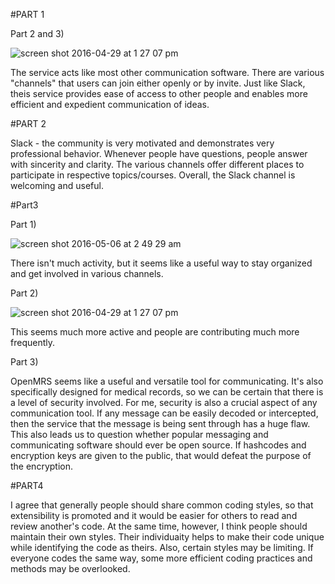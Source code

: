 #PART 1

Part 2 and 3)

  ![screen shot 2016-04-29 at 1 27 07 pm](https://cloud.githubusercontent.com/assets/4596631/14923964/26291a1a-0e0e-11e6-819a-cfac0852b115.png)
  
  The service acts like most other communication software. There are various "channels" that users can join either openly or by invite. Just like Slack, theis service provides ease of access to other people and enables more efficient and expedient communication of ideas.

#PART 2

Slack - the community is very motivated and demonstrates very professional behavior. Whenever people have questions, people answer with sincerity and clarity. The various channels offer different places to participate in respective topics/courses. Overall, the Slack channel is welcoming and useful.

#Part3

Part 1)

  ![screen shot 2016-05-06 at 2 49 29 am](https://cloud.githubusercontent.com/assets/4596631/15066205/62fb972a-1335-11e6-85eb-92f6c60ec211.png)
  
  There isn't much activity, but it seems like a useful way to stay organized and get involved in various channels.

Part 2)

  ![screen shot 2016-04-29 at 1 27 07 pm](https://cloud.githubusercontent.com/assets/4596631/14923964/26291a1a-0e0e-11e6-819a-cfac0852b115.png)
  
  This seems much more active and people are contributing much more frequently.
  
Part 3)

  OpenMRS seems like a useful and versatile tool for communicating. It's also specifically designed for medical records, so we can be certain that there is a level of security involved. For me, security is also a crucial aspect of any communication tool. If any message can be easily decoded or intercepted, then the service that the message is being sent through has a huge flaw. This also leads us to question whether popular messaging and communicating software should ever be open source. If hashcodes and encryption keys are given to the public, that would defeat the purpose of the encryption.
  
#PART4

   I agree that generally people should share common coding styles, so that extensibility is promoted and it would be easier for others to read and review another's code. At the same time, however, I think people should maintain their own styles. Their individuaity helps to make their code unique while identifying the code as theirs. Also, certain styles may be limiting. If everyone codes the same way, some more efficient coding practices and methods may be overlooked.
